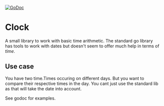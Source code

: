 [![GoDoc](https://godoc.org/github.com/quii/clock?status.svg)](https://godoc.org/github.com/quii/clock)
# Clock

A small library to work with basic time arithmetic. The standard go library has tools to work with dates but doesn't seem to offer much help in terms of *time*.

## Use case

You have two time.Times occuring on different days. But you want to compare their respective times in the day. You cant just use the standard lib as that will take the date into account. 

See godoc for examples.
